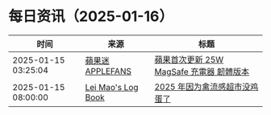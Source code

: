﻿# 每日资讯（2025-01-16）

|时间|来源|标题|
|---|---|---|
|2025-01-15 03:25:04|[蘋果迷 APPLEFANS](https://applefans.today/feed/)|[蘋果首次更新 25W MagSafe 充電器 韌體版本](https://applefans.today/2025-01-25w-magsafe-charger-firmware-update/)|
|2025-01-15 08:00:00|[Lei Mao's Log Book](https://leimao.github.io/atom.xml)|[2025 年因为禽流感超市没鸡蛋了](https://leimao.github.io/essay/2025%E5%B9%B4%E5%9B%A0%E4%B8%BA%E7%A6%BD%E6%B5%81%E6%84%9F%E8%B6%85%E5%B8%82%E6%B2%A1%E9%B8%A1%E8%9B%8B%E4%BA%86/)|
